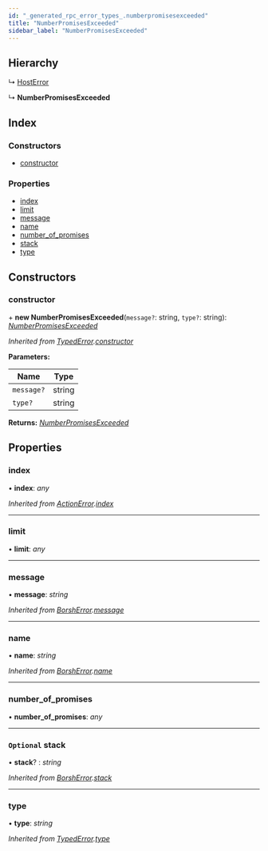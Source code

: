 ```yaml
---
id: "_generated_rpc_error_types_.numberpromisesexceeded"
title: "NumberPromisesExceeded"
sidebar_label: "NumberPromisesExceeded"
---
```


## Hierarchy

  ↳ [HostError](_generated_rpc_error_types_.hosterror.md)

  ↳ **NumberPromisesExceeded**

## Index

### Constructors

* [constructor](_generated_rpc_error_types_.numberpromisesexceeded.md#constructor)

### Properties

* [index](_generated_rpc_error_types_.numberpromisesexceeded.md#index)
* [limit](_generated_rpc_error_types_.numberpromisesexceeded.md#limit)
* [message](_generated_rpc_error_types_.numberpromisesexceeded.md#message)
* [name](_generated_rpc_error_types_.numberpromisesexceeded.md#name)
* [number_of_promises](_generated_rpc_error_types_.numberpromisesexceeded.md#number_of_promises)
* [stack](_generated_rpc_error_types_.numberpromisesexceeded.md#optional-stack)
* [type](_generated_rpc_error_types_.numberpromisesexceeded.md#type)

## Constructors

###  constructor

\+ **new NumberPromisesExceeded**(`message?`: string, `type?`: string): *[NumberPromisesExceeded](_generated_rpc_error_types_.numberpromisesexceeded.md)*

*Inherited from [TypedError](_utils_errors_.typederror.md).[constructor](_utils_errors_.typederror.md#constructor)*

**Parameters:**

Name | Type |
------ | ------ |
`message?` | string |
`type?` | string |

**Returns:** *[NumberPromisesExceeded](_generated_rpc_error_types_.numberpromisesexceeded.md)*

## Properties

###  index

• **index**: *any*

*Inherited from [ActionError](_generated_rpc_error_types_.actionerror.md).[index](_generated_rpc_error_types_.actionerror.md#index)*

___

###  limit

• **limit**: *any*

___

###  message

• **message**: *string*

*Inherited from [BorshError](_utils_serialize_.borsherror.md).[message](_utils_serialize_.borsherror.md#message)*

___

###  name

• **name**: *string*

*Inherited from [BorshError](_utils_serialize_.borsherror.md).[name](_utils_serialize_.borsherror.md#name)*

___

###  number_of_promises

• **number_of_promises**: *any*

___

### `Optional` stack

• **stack**? : *string*

*Inherited from [BorshError](_utils_serialize_.borsherror.md).[stack](_utils_serialize_.borsherror.md#optional-stack)*

___

###  type

• **type**: *string*

*Inherited from [TypedError](_utils_errors_.typederror.md).[type](_utils_errors_.typederror.md#type)*
